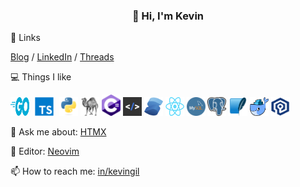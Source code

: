<h3 align="center">👋 Hi, I'm Kevin</h3>

🔗 Links
<p align="left">
  <a href="https://kevingil.com">Blog</a> /
  <a href="https://www.linkedin.com/in/kevingil/">LinkedIn</a> /
  <a href="https://www.threads.net/@kvngil">Threads</a> 
</p>

💻 Things I like
<p align="left">
  <img src="./images/go-flat.svg" width="30" height="30" alt="Golang" />
  <img src="./images/typescript-original.svg" style="padding: 0px 5px;"width="30" height="30" alt="TypeScript"/>
  <img src="./images/python-original.svg"  width="30" height="30" alt="Python" />
  <img src="./images/perl.png" width="30" height="30" alt="Perl" />
  <img src="./images/csharp.png" width="30" alt="CSharp" />
  <img src="./images/htmx.png" width="30" alt="HTMX" />
  <img src="./images/solid.png" width="30" height="30" alt="Solid" />
  <img src="./images/react.png" width="30" height="30" alt="React" />
  <img src="./images/mysql.png" width="30" height="30" alt="Mysql" />
  <img src="./images/postgresql.png" width="30" height="30" alt="Postgres" />
  <img src="./images/sqlite.png" width="30" height="30" alt="Sqlite" />
  <img src="./images/docker.png" width="30" height="30" alt="Docker" />
  <img src="./images/valkey-logo.svg" width="30" height="30" alt="Valkey" />
</p>


💬 Ask me about: [HTMX](https://htmx.org/)

📄 Editor: [Neovim](https://github.com/kevingil/kevingil/tree/main/nvim)

📫 How to reach me: [in/kevingil](https://www.linkedin.com/in/kevingil/)
   